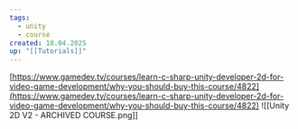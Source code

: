 ```yaml
---
tags:
  - unity
  - course
created: 18.04.2025
up: "[[Tutorials]]"
---
```

[https://www.gamedev.tv/courses/learn-c-sharp-unity-developer-2d-for-video-game-development/why-you-should-buy-this-course/4822](https://www.gamedev.tv/courses/learn-c-sharp-unity-developer-2d-for-video-game-development/why-you-should-buy-this-course/4822)
![[Unity 2D V2 - ARCHIVED COURSE.png]]